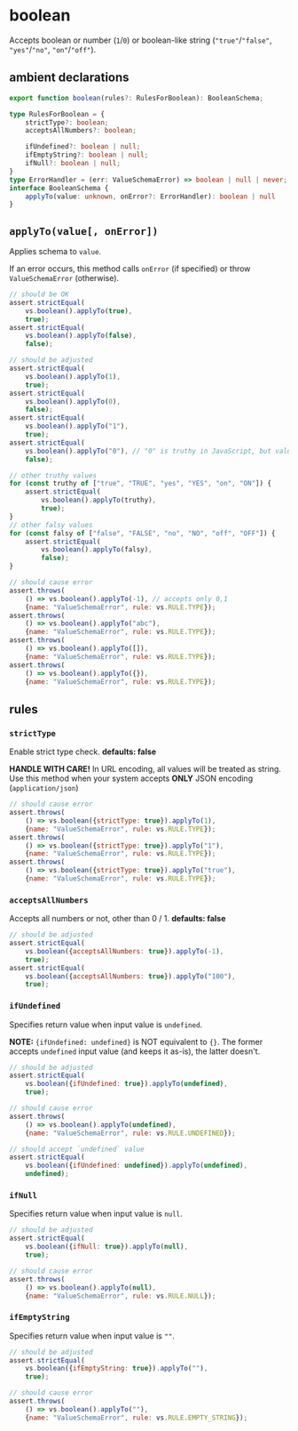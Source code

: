 # boolean

Accepts boolean or number (`1`/`0`) or boolean-like string (`"true"`/`"false"`, `"yes"`/`"no"`, `"on"`/`"off"`).

## ambient declarations

```typescript
export function boolean(rules?: RulesForBoolean): BooleanSchema;

type RulesForBoolean = {
    strictType?: boolean;
    acceptsAllNumbers?: boolean;

    ifUndefined?: boolean | null;
    ifEmptyString?: boolean | null;
    ifNull?: boolean | null;
}
type ErrorHandler = (err: ValueSchemaError) => boolean | null | never;
interface BooleanSchema {
    applyTo(value: unknown, onError?: ErrorHandler): boolean | null
}
```

## `applyTo(value[, onError])`

Applies schema to `value`.

If an error occurs, this method calls `onError` (if specified) or throw `ValueSchemaError` (otherwise).

```javascript
// should be OK
assert.strictEqual(
    vs.boolean().applyTo(true),
    true);
assert.strictEqual(
    vs.boolean().applyTo(false),
    false);

// should be adjusted
assert.strictEqual(
    vs.boolean().applyTo(1),
    true);
assert.strictEqual(
    vs.boolean().applyTo(0),
    false);
assert.strictEqual(
    vs.boolean().applyTo("1"),
    true);
assert.strictEqual(
    vs.boolean().applyTo("0"), // "0" is truthy in JavaScript, but value-schema treats as false!
    false);

// other truthy values
for (const truthy of ["true", "TRUE", "yes", "YES", "on", "ON"]) {
    assert.strictEqual(
        vs.boolean().applyTo(truthy),
        true);
}
// other falsy values
for (const falsy of ["false", "FALSE", "no", "NO", "off", "OFF"]) {
    assert.strictEqual(
        vs.boolean().applyTo(falsy),
        false);
}

// should cause error
assert.throws(
    () => vs.boolean().applyTo(-1), // accepts only 0,1
    {name: "ValueSchemaError", rule: vs.RULE.TYPE});
assert.throws(
    () => vs.boolean().applyTo("abc"),
    {name: "ValueSchemaError", rule: vs.RULE.TYPE});
assert.throws(
    () => vs.boolean().applyTo([]),
    {name: "ValueSchemaError", rule: vs.RULE.TYPE});
assert.throws(
    () => vs.boolean().applyTo({}),
    {name: "ValueSchemaError", rule: vs.RULE.TYPE});
```

## rules

### `strictType`

Enable strict type check.
**defaults: false**

**HANDLE WITH CARE!**
In URL encoding, all values will be treated as string.
Use this method when your system accepts **ONLY** JSON encoding (`application/json`)

```javascript
// should cause error
assert.throws(
    () => vs.boolean({strictType: true}).applyTo(1),
    {name: "ValueSchemaError", rule: vs.RULE.TYPE});
assert.throws(
    () => vs.boolean({strictType: true}).applyTo("1"),
    {name: "ValueSchemaError", rule: vs.RULE.TYPE});
assert.throws(
    () => vs.boolean({strictType: true}).applyTo("true"),
    {name: "ValueSchemaError", rule: vs.RULE.TYPE});
```

### `acceptsAllNumbers`

Accepts all numbers or not, other than 0 / 1.
**defaults: false**

```javascript
// should be adjusted
assert.strictEqual(
    vs.boolean({acceptsAllNumbers: true}).applyTo(-1),
    true);
assert.strictEqual(
    vs.boolean({acceptsAllNumbers: true}).applyTo("100"),
    true);
```

### `ifUndefined`

Specifies return value when input value is `undefined`.

**NOTE:** `{ifUndefined: undefined}` is NOT equivalent to `{}`. The former accepts `undefined` input value (and keeps it as-is), the latter doesn't.

```javascript
// should be adjusted
assert.strictEqual(
    vs.boolean({ifUndefined: true}).applyTo(undefined),
    true);

// should cause error
assert.throws(
    () => vs.boolean().applyTo(undefined),
    {name: "ValueSchemaError", rule: vs.RULE.UNDEFINED});

// should accept `undefined` value
assert.strictEqual(
    vs.boolean({ifUndefined: undefined}).applyTo(undefined),
    undefined);
```

### `ifNull`

Specifies return value when input value is `null`.

```javascript
// should be adjusted
assert.strictEqual(
    vs.boolean({ifNull: true}).applyTo(null),
    true);

// should cause error
assert.throws(
    () => vs.boolean().applyTo(null),
    {name: "ValueSchemaError", rule: vs.RULE.NULL});
```

### `ifEmptyString`

Specifies return value when input value is `""`.

```javascript
// should be adjusted
assert.strictEqual(
    vs.boolean({ifEmptyString: true}).applyTo(""),
    true);

// should cause error
assert.throws(
    () => vs.boolean().applyTo(""),
    {name: "ValueSchemaError", rule: vs.RULE.EMPTY_STRING});
```
